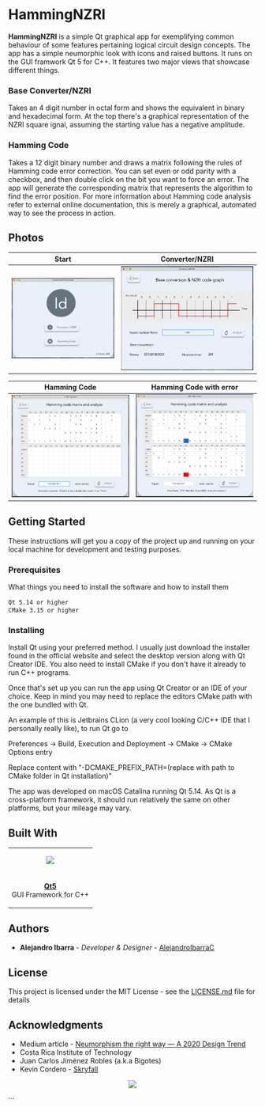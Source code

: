 
# HammingNZRI

**HammingNZRI** is a simple Qt graphical app for exemplifying common behaviour of some features pertaining logical circuit design concepts. The app has a simple neumorphic look with icons and raised buttons. It runs on the GUI framwork Qt 5 for C++. It features two major views that showcase different things.

### Base Converter/NZRI

Takes an 4 digit number in octal form and shows the equivalent in binary and hexadecimal form. At the top there's a graphical representation of the NZRI square ignal, assuming the starting value has a negative amplitude.

### Hamming Code

Takes a 12 digit binary number and draws a matrix following the rules of Hamming code error correction. You can set even or odd parity with a checkbox, and then double click on the bit you want to force an error. The app will generate the corresponding matrix that represents the algorithm to find the error position. For more information about Hamming code analysis refer to external online documentation, this is merely a graphical, automated way to see the process in action.

## Photos

Start                        |Converter/NZRI                      |
:------------------------------:|:------------------------------:
![](readme-images/s1.png)  |  ![](readme-images/s2.png)

Hamming Code                       |Hamming Code with error              |
:-------------------------:|:-------------------------:
![](readme-images/s3.png)  |  ![](readme-images/s4.png)

## Getting Started

These instructions will get you a copy of the project up and running on your local machine for development and testing purposes.

### Prerequisites

What things you need to install the software and how to install them

```
Qt 5.14 or higher
CMake 3.15 or higher
```

### Installing

Install Qt using your preferred method. I usually just download the installer found in the official website and select the desktop version along with Qt Creator IDE. You also need to install CMake if you don't have it already to run C++ programs.

Once that's set up you can run the app using Qt Creator or an IDE of your choice. Keep in mind you may need to replace the editors CMake path with the one bundled with Qt.

An example of this is Jetbrains CLion (a very cool looking C/C++ IDE that I personally really like), to run Qt go to

Preferences -> Build, Execution and Deployment -> CMake -> CMake Options entry

Replace content with "-DCMAKE_PREFIX_PATH=(replace with path to CMake folder in Qt installation)"

The app was developed on macOS Catalina running Qt 5.14. As Qt is a cross-platform framework, it should run relatively the same on other platforms, but your mileage may vary.

## Built With

<table>
  <tr>
    <td>
      <p align=center><img src="https://encrypted-tbn0.gstatic.com/images?q=tbn:ANd9GcQPulCp1_2X95McIbF8PzbWQGzI1r9-eYUZZDfIgxpSLpt4zGoP&s" width="100"></p>
    </td>
  </tr>
  
  <tr>
    <td>
      <p align=center><a href="https://www.qt.io/"><b>Qt5</b></a>
      </br>GUI Framework for C++</p>
    </td>
  </tr>
</table>

## Authors

* **Alejandro Ibarra** - *Developer & Designer* - [AlejandroIbarraC](https://github.com/AlejandroIbarraC)

## License

This project is licensed under the MIT License - see the [LICENSE.md](LICENSE.md) file for details

## Acknowledgments

* Medium article - [Neumorphism the right way — A 2020 Design Trend ](https://medium.com/@artofofiare/neumorphism-the-right-way-a-2020-design-trend-386e6a09040a)
* Costa Rica Institute of Technology
* Juan Carlos Jiménez Robles (a.k.a Bigotes)
* Kevin Cordero - [Skryfall](https://github.com/Skryfall)

<p align="center">
  <img src="https://amin-ahmadi.com/wp-content/uploads/2016/12/Built_with_Qt_RGB_logo_vertical.png" width="40"/>
</p>
```

